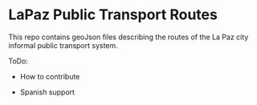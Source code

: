 # LaPaz Public Transport Routes
This repo contains geoJson files describing the routes of the La Paz city informal public transport system.

ToDo:
- How to contribute

- Spanish support
